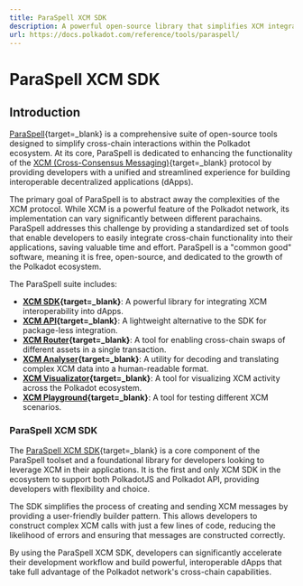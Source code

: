 ```yaml
---
title: ParaSpell XCM SDK
description: A powerful open-source library that simplifies XCM integration, enabling developers to easily build interoperable dApps on Polkadot.
url: https://docs.polkadot.com/reference/tools/paraspell/
---
```


# ParaSpell XCM SDK

## Introduction

[ParaSpell](https://paraspell.github.io/docs/){target=\_blank} is a comprehensive suite of open-source tools designed to simplify cross-chain interactions within the Polkadot ecosystem. At its core, ParaSpell is dedicated to enhancing the functionality of the [XCM (Cross-Consensus Messaging)](/parachains/interoperability/get-started/){target=\_blank} protocol by providing developers with a unified and streamlined experience for building interoperable decentralized applications (dApps).

The primary goal of ParaSpell is to abstract away the complexities of the XCM protocol. While XCM is a powerful feature of the Polkadot network, its implementation can vary significantly between different parachains. ParaSpell addresses this challenge by providing a standardized set of tools that enable developers to easily integrate cross-chain functionality into their applications, saving valuable time and effort. ParaSpell is a "common good" software, meaning it is free, open-source, and dedicated to the growth of the Polkadot ecosystem.

The ParaSpell suite includes:

- **[XCM SDK](https://paraspell.github.io/docs/sdk/getting-started.html){target=\_blank}**: A powerful library for integrating XCM interoperability into dApps.
- **[XCM API](https://paraspell.github.io/docs/api/g-started.html){target=\_blank}**: A lightweight alternative to the SDK for package-less integration.
- **[XCM Router](https://paraspell.github.io/docs/router/getting-strtd.html){target=\_blank}**: A tool for enabling cross-chain swaps of different assets in a single transaction.
- **[XCM Analyser](https://paraspell.github.io/docs/analyser/getng-strtd.html){target=\_blank}**: A utility for decoding and translating complex XCM data into a human-readable format.
- **[XCM Visualizator](https://paraspell.github.io/docs/visualizer/getting-start.html){target=\_blank}**: A tool for visualizing XCM activity across the Polkadot ecosystem.
- **[XCM Playground](https://paraspell.github.io/docs/tools/playground.html){target=\_blank}**: A tool for testing different XCM scenarios.

### ParaSpell XCM SDK

The [ParaSpell XCM SDK](https://paraspell.github.io/docs/sdk/getting-started.html){target=\_blank} is a core component of the ParaSpell toolset and a foundational library for developers looking to leverage XCM in their applications. It is the first and only XCM SDK in the ecosystem to support both PolkadotJS and Polkadot API, providing developers with flexibility and choice.

The SDK simplifies the process of creating and sending XCM messages by providing a user-friendly builder pattern. This allows developers to construct complex XCM calls with just a few lines of code, reducing the likelihood of errors and ensuring that messages are constructed correctly.

By using the ParaSpell XCM SDK, developers can significantly accelerate their development workflow and build powerful, interoperable dApps that take full advantage of the Polkadot network's cross-chain capabilities.
